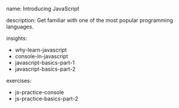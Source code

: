 name: Introducing JavaScript

description: Get familiar with one of the most popular programming languages.

insights:
  - why-learn-javascript
  - console-in-javascript
  - javascript-basics-part-1
  - javascript-basics-part-2

exercises:
  - js-practice-console
  - js-practice-basics-part-2
